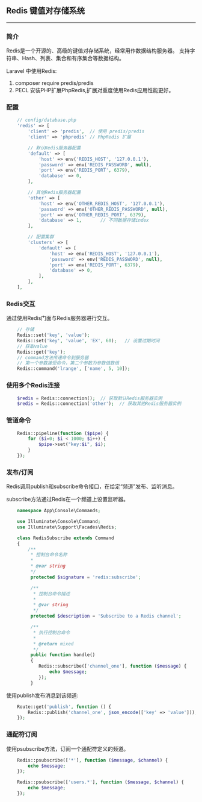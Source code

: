 ## Redis 键值对存储系统
---

### 简介
Redis是一个开源的、高级的键值对存储系统，经常用作数据结构服务器。
支持字符串、Hash、列表、集合和有序集合等数据结构。

Laravel 中使用Redis:
1. composer require predis/predis
2. PECL 安装PHP扩展PhpRedis,扩展对重度使用Redis应用性能更好。

### 配置

```php
    // config/database.php
    'redis' => [
        'client' => 'predis',  // 使用 predis/predis
        'client' => 'phpredis' // PhpRedis 扩展

        // 默认Redis服务器配置
        'default' => [
            'host' => env('REDIS_HOST', '127.0.0.1'),
            'password' => env('REDIS_PASSWORD', null),
            'port' => env('REDIS_PORT', 6379),
            'database' => 0,
        ],

        // 其他Redis服务器配置
        'other' => [
            'host' => env('OTHER_REDIS_HOST', '127.0.0.1'),
            'password' => env('OTHER_REDIS_PASSWORD', null),
            'port' => env('OTHER_REDIS_PORT', 6379),
            'database' => 1,       // 不同数据存储index
        ],

        // 配置集群
        'clusters' => [
            'default' => [
                'host' => env('REDIS_HOST', '127.0.0.1'),
                'password' => env('REDIS_PASSWORD', null),
                'port' => env('REDIS_PORT', 6379),
                'database' => 0,
            ],
        ],
    ],
```

### Redis交互
通过使用Redis门面与Redis服务器进行交互。

```php
    // 存储
    Redis::set('key', 'value');
    Redis::set('key', 'value', 'EX', 60);   // 设置过期时间
    // 获取value
    Redis::get('key');
    // command方法传递命令到服务器
    // 第一个参数接受命令，第二个参数为参数值数组
    Redis::command('lrange', ['name', 5, 10]);
```

### 使用多个Redis连接

```php
    $redis = Redis::connection();  // 获取默认Redis服务器实例
    $redis = Redis::connection('other');  // 获取其他Redis服务器实例
```

### 管道命令

```php
    Redis::pipeline(function ($pipe) {
        for ($i=0; $i < 1000; $i++) {
            $pipe->set("key:$i", $i);
        }
    });
```

### 发布/订阅

Redis调用publish和subscribe命令接口，在给定“频道”发布、监听消息。

subscribe方法通过Redis在一个频道上设置监听器。
```php
    namespace App\Console\Commands;

    use Illuminate\Console\Command;
    use Illuminate\Support\Facades\Redis;

    class RedisSubscribe extends Command
    {
        /**
         * 控制台命令名称
         *
         * @var string
         */
         protected $signature = 'redis:subscribe';

         /**
          * 控制台命令描述
          *
          * @var string
          */
         protected $description = 'Subscribe to a Redis channel';

         /**
          * 执行控制台命令
          *
          * @return mixed
          */
         public function handle()
         {
            Redis::subscribe(['channel_one'], function ($message) {
                echo $message;
            });
         }
```

使用publish发布消息到该频道:

```php
    Route::get('publish', function () {
        Redis::publish('channel_one', json_encode(['key' => 'value']));
    });
```

### 通配符订阅

使用psubscribe方法，订阅一个通配符定义的频道。

```php
    Redis::psubscribe(['*'], function ($message, $channel) {
        echo $message;
    });

    Redis::psubscribe(['users.*'], function ($message, $channel) {
        echo $message;
    });
```
